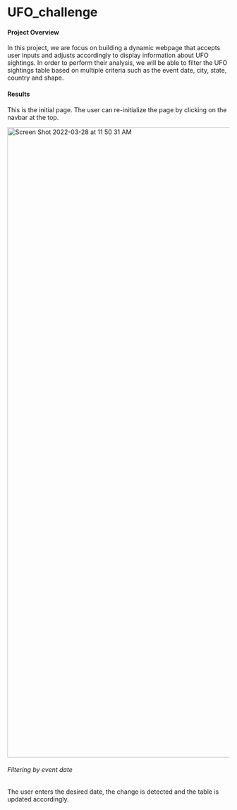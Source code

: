 # UFO_challenge

#### Project Overview 

In this project, we are focus on building a dynamic webpage that accepts user inputs and adjusts accordingly to display information about UFO sightings.
In order to perform their analysis, we will be able to filter the UFO sightings table based on multiple criteria such as the event date, city, state, country and shape.

#### Results 

This is the initial page. The user can re-initialize the page by clicking on the navbar at the top.

<img width="1429" alt="Screen Shot 2022-03-28 at 11 50 31 AM" src="https://user-images.githubusercontent.com/95304774/160437416-34418bf1-7fa7-4754-8b46-5d96abd3ee31.png">

###### Filtering by event date
The user enters the desired date, the change is detected and the table is updated accordingly.

